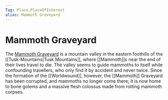 ```yaml
---
Tag: Place,PlaceOfInterest
alias: Mammoth Graveyard
---
```

# Mammoth Graveyard
The [Mammoth Graveyard](https://pathfinderwiki.com/wiki/Mammoth_Graveyard_(Tusk_Mountains)) is a mountain valley in the eastern foothills of the [[Tusk-Mountains|Tusk Mountains]], where [[Mammoth]]s near the end of their lives travel to die. The valley seems to guide mammoths to itself while confounding travellers, who only find it by accident and never twice. Since the formation of the [[Worldwound]], however, the [[Mammoth]] Graveyard has been corrupted, and mammoths no longer come there; it is now home to bone golems and a massive flesh colossus made from rotting mammoth corpses.
